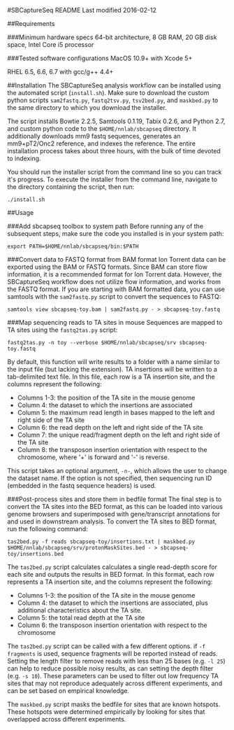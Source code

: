 
#SBCaptureSeq README
Last modified 2016-02-12

##Requirements

###Minimum hardware specs
64-bit architecture, 8 GB RAM, 20 GB disk space, Intel Core i5 processor

###Tested software configurations
MacOS 10.9+ with Xcode 5+

RHEL 6.5, 6.6, 6.7 with gcc/g++ 4.4+

##Installation
The SBCaptureSeq analysis workflow can be installed using the automated script (```install.sh```). Make sure to download the custom python scripts ```sam2fastq.py```, ```fastq2tsv.py```, ```tsv2bed.py```, and ```maskbed.py``` to the same directory to which you download the installer. 

The script installs Bowtie 2.2.5, Samtools 0.1.19, Tabix 0.2.6, and Python 2.7, and custom python code to the ```$HOME/nnlab/sbcapseq``` directory. It additionally downloads mm9 fastq sequences, generates an mm9+pT2/Onc2 reference, and indexes the reference. The entire installation process takes about three hours, with the bulk of time devoted to indexing. 

You should run the installer script from the command line so you can track it's progress. To execute the installer from the command line, navigate to the directory containing the script, then run:

```
./install.sh
```

##Usage

###Add sbcapseq toolbox to system path
Before running any of the subsequent steps, make sure the code you installed is in your system path: 

```
export PATH=$HOME/nnlab/sbcapseq/bin:$PATH
```

###Convert data to FASTQ format from BAM format
Ion Torrent data can be exported using the BAM or FASTQ formats. Since BAM can store flow information, it is a recommended format for Ion Torrent data. However, the SBCaptureSeq workflow does not utilize flow information, and works from the FASTQ format. If you are starting with BAM formatted data, you can use samtools with the ```sam2fastq.py``` script to convert the sequences to FASTQ:

```
samtools view sbcapseq-toy.bam | sam2fastq.py - > sbcapseq-toy.fastq
```

###Map sequencing reads to TA sites in mouse
Sequences are mapped to TA sites using the ```fastq2tas.py``` script:

```
fastq2tas.py -n toy --verbose $HOME/nnlab/sbcapseq/srv sbcapseq-toy.fastq
```

By default, this function will write results to a folder with a name similar to the input file (but lacking the extension). TA insertions will be written to a tab-delimited text file. In this file, each row is a TA insertion site, and the columns represent the following: 

* Columns 1-3: the position of the TA site in the mouse genome 
* Column 4: the dataset to which the insertions are associated
* Column 5: the maximum read length in bases mapped to the left and right side of the TA site
* Column 6: the read depth on the left and right side of the TA site
* Column 7: the unique read/fragment depth on the left and right side of the TA site
* Column 8: the transposon insertion orientation with respect to the chromosome, where '+' is forward and '-' is reverse. 

This script takes an optional argument, ```-n-```, which allows the user to change the dataset name. If the option is not specified, then sequencing run ID (embedded in the fastq sequence headers) is used.

###Post-process sites and store them in bedfile format
The final step is to convert the TA sites into the BED format, as this can be loaded into various genome browsers and superimposed with gene/transcript annotations for and used in downstream analysis. To convert the TA sites to BED format, run the following command:

```
tas2bed.py -f reads sbcapseq-toy/insertions.txt | maskbed.py $HOME/nnlab/sbcapseq/srv/protonMaskSites.bed - > sbcapseq-toy/insertions.bed
```

The ```tas2bed.py``` script calculates calculates a single read-depth score for each site and outputs the results in BED format. In this format, each row represents a TA insertion site, and the columns represent the following:

* Columns 1-3: the position of the TA site in the mouse genome
* Column 4: the dataset to which the insertions are associated, plus additional characteristics about the TA site.
* Column 5: the total read depth at the TA site
* Column 6: the transposon insertion orientation with respect to the chromosome

The ```tas2bed.py``` script can be called with a few different options. if ```-f fragments``` is used, sequence fragments will be reported instead of reads. Setting the length filter to remove reads with less than 25 bases (e.g. ```-l 25```) can help to reduce possible noisy results, as can setting the depth filter (e.g. ```-s 10```). These parameters can be used to filter out low frequency TA sites that may not reproduce adequately across different experiments, and can be set based on empirical knowledge. 

The ```maskbed.py``` script masks the bedfile for sites that are known hotspots. These hotspots were determined empirically by looking for sites that overlapped across different experiments. 
